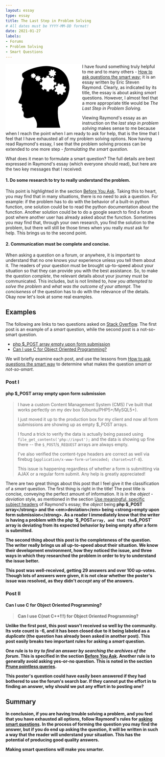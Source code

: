 ```yaml
---
layout: essay
type: essay
title: The Last Step in Problem Solving
# All dates must be YYYY-MM-DD format!
date: 2021-01-27
labels:
- Forums
- Problem Solving
- Smart Questions
---
```


<img style="float: left;" src="../images/gear_head.png" width="250">

I have found something truly helpful to me and to many others - [How to ask questions the smart way](http://www.catb.org/esr/faqs/smart-questions.html);
it is an essay written by Eric Steven Raymond. Clearly, as indicated by its title, the essay is about asking <em>smart</em> questions. However, I almost 
feel that a more appropriate title would be <em>The Last Step in Problem Solving.</em> 

Viewing Raymond's essay as an instruction on the <em>last step in problem solving</em> makes sense to me because when I reach the point when I am 
ready to ask for help, that is the time that I feel that I have exhausted all of my problem solving options. Now having read Raymond's essay, I see that 
the problem solving process can be extended to one more step - <em>formulating the smart question.</em> 

What does it mean to formulate a smart question? The full details are best expressed in Raymond's essay (which everyone should read), but here are the two 
key messages that I received:

#### 1. Do some research to try to really understand the problem.
This point is highlighted in the section [Before You Ask](http://www.catb.org/esr/faqs/smart-questions.html#before). Taking this to heart, you may find that
in many situations, there is no need to ask a question. For example: if the problem has to do with the behavior of a built-in python function, one solution
could be to read the python documentation about the function. Another solution could be to do a google search to find a forum post where another user has already
asked about the function. Sometimes you may find that, through your own research, you find the solution to the problem, but there will still be those times
when you really <em>must</em> ask for help. This brings us to the second point.

#### 2. Communication must be complete and concise.
When asking a question on a forum, or anywhere, it is important to understand that no one knows your experience unless you tell them about it. The readers of 
your question must be brought up-to-speed about your situation so that they can provide you with the best assistance. So, to make the question <em>complete</em>,
the relevant details about your journey must be communicated. This includes, but is not limited to, <em>how you attempted to solve the problem</em> and 
<em>what was the outcome of your attempt</em>. The <em>conciseness</em> of the question has to do with the relevance of the details. Okay now let's look at some
real examples.

## Examples

The following are links to two questions asked on [Stack Overflow](https://stackoverflow.com/). The first post is an example of a <em>smart</em> question, while
the second post is a not-so-smart question.
- [php $_POST array empty upon form submission](https://stackoverflow.com/questions/1282909/php-post-array-empty-upon-form-submission)
- [Can I use C for Object Oriented Programming?](https://stackoverflow.com/questions/9224855/can-i-use-c-for-object-oriented-programming)

We will briefly examine each post, and use the lessons from [How to ask questions the smart way](http://www.catb.org/esr/faqs/smart-questions.html) to determine
what makes the question <em>smart</em> or <em>not-so-smart</em>.

### Post I

#### php $_POST array empty upon form submission

>I have a custom Content Management System (CMS) I've built that works perfectly on my dev box (Ubuntu/PHP5+/MySQL5+). 
> 
> I just moved it up to the production box for my client and now all form submissions are showing up as empty $_POST arrays. 
> 
> I found a trick to verify the data is actually being passed using `file_get_contents('php://input');` and the data is showing up fine there -- the `$_POST`/`$_REQUEST` arrays are always empty.
> 
> I've also verified the content-type headers are correct as well via firebug (`application/x-www-form-urlencoded; charset=utf-8`).
> 
> This issue is happening regardless of whether a form is submitting via AJAX or a regular form submit. 
> Any help is greatly appreciated!

There are two great things about this post that I feel give it the classification of a <em>smart</em> question. The first thing is right in the title! The post 
title is concise, conveying the perfect amount of information. It is in the <em>object - deviation</em> style, as mentioned in the section 
[Use meaningful, specific subject headers](http://www.catb.org/esr/faqs/smart-questions.html#bespecific) of Raymond's essay; the <em>object</em> being 
<strong>php $_POST array</strong> and the <em>deviation</em> being <strong>empty upon form submission</strong>. As a reader I immediately know that the writer 
is having a problem with the php `$_POST` array, and that the `$_POST` array is deviating from its expected behavior by being empty after a form is submitted.

The second thing about this post is the completeness of the question. The writer really brings us all up-to-speed about their situation. We know their development 
environment, how they noticed the issue, and three ways in which they researched the problem in order to try to understand the issue better. 

This post was well-received, getting 29 answers and over 100 up-votes. Though lots of answers were given, it is not clear whether the poster's issue was resolved, 
as they didn't <em>accept</em> any of the answers.

### Post II

#### Can I use C for Object Oriented Programming?

>Can I use C(not C++!!!) for Object Oriented Programming?

Unlike the first post, this post wasn't received so well by the community. Its vote count is -6, and it has been closed due to it being labeled as a 
<em>duplicate</em> (the question has already been asked in another post). This post easily breaks two important rules for asking a <em>smart</em> question.

One rule is to <em>try to find an answer by searching the archives of the forum</em>. This is specified in the section [Before You Ask](http://www.catb.org/esr/faqs/smart-questions.html#before).
Another rule is to generally avoid asking yes-or-no question. This is noted in the section [Prune pointless queries](http://www.catb.org/esr/faqs/smart-questions.html#prune).

This poster's question could have easily been answered if they had bothered to use the forum's search bar. If they cannot put the effort in to finding an answer,
why should we put any effort in to posting one?

## Summary

In conclusion, if you are having trouble solving a problem, and you feel that you have exhausted all options, follow Raymond's rules for [asking smart questions](http://www.catb.org/esr/faqs/smart-questions.html).
In the process of forming the question you may find the answer, but if you do end up asking the question, it will be written in such a way that the reader will 
understand your situation. This has the potential of producing good quality answers. 

Making smart questions will make you smarter.
